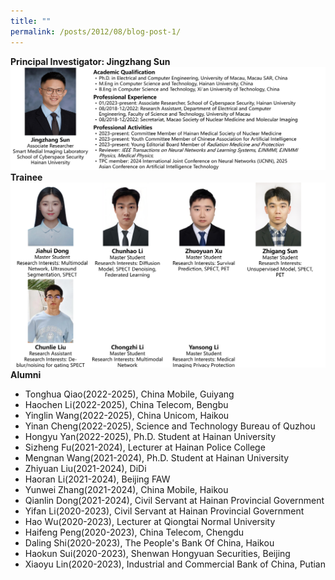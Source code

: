 ```yaml
---
title: ""
permalink: /posts/2012/08/blog-post-1/
---
```

<strong>Principal Investigator: Jingzhang Sun</strong>
<img src='/images/Jingzhangsun.jpg'>
<strong>Trainee</strong>
<img src='/images/student.jpg'>
<strong>Alumni</strong>
- Tonghua Qiao(2022-2025), China Mobile, Guiyang
- Haochen Li(2022-2025), China Telecom, Bengbu
- Yinglin Wang(2022-2025), China Unicom, Haikou
- Yinan Cheng(2022-2025), Science and Technology Bureau of Quzhou
- Hongyu Yan(2022-2025), Ph.D. Student at Hainan University
- Sizheng Fu(2021-2024), Lecturer at Hainan Police College
- Mengnan Wang(2021-2024), Ph.D. Student at Hainan University
- Zhiyuan Liu(2021-2024), DiDi
- Haoran Li(2021-2024), Beijing FAW
- Yunwei Zhang(2021-2024), China Mobile, Haikou
- Qianlin Dong(2021-2024), Civil Servant at Hainan Provincial Government
- Yifan Li(2020-2023), Civil Servant at Hainan Provincial Government
- Hao Wu(2020-2023), Lecturer at Qiongtai Normal University
- Haifeng Peng(2020-2023), China Telecom, Chengdu
- Daling Shi(2020-2023), The People's Bank Of China, Haikou
- Haokun Sui(2020-2023), Shenwan Hongyuan Securities, Beijing
- Xiaoyu Lin(2020-2023), Industrial and Commercial Bank of China, Putian
